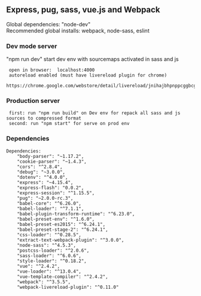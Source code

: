 ## Express, pug, sass, vue.js and Webpack
 Global dependencies: "node-dev"  
 Recommended global installs: webpack, node-sass, eslint

### Dev mode server
 "npm run dev" start dev env with sourcemaps activated in sass and js
```
 open in browser:  localhost:4000
 autoreload enabled (must have livereload plugin for chrome)
 https://chrome.google.com/webstore/detail/livereload/jnihajbhpnppcggbcgedagnkighmdlei
```
### Production server
```
 first: run "npm run build" on Dev env for repack all sass and js sources to compressed format
 second: run "npm start" for serve on prod env
```

### Dependencies
```
Dependencies:
    "body-parser": "~1.17.2",
    "cookie-parser": "~1.4.3",
    "cors": "^2.8.4",
    "debug": "~3.0.0",
    "dotenv": "^4.0.0",
    "express": "~4.15.4",
    "express-flash": "0.0.2",
    "express-session": "^1.15.5",
    "pug": "~2.0.0-rc.3",
    "babel-core": "^6.26.0",
    "babel-loader": "^7.1.1",
    "babel-plugin-transform-runtime": "^6.23.0",
    "babel-preset-env": "^1.6.0",
    "babel-preset-es2015": "^6.24.1",
    "babel-preset-stage-2": "^6.24.1",
    "css-loader": "^0.28.5",
    "extract-text-webpack-plugin": "^3.0.0",
    "node-sass": "^4.5.3",
    "postcss-loader": "^2.0.6",
    "sass-loader": "^6.0.6",
    "style-loader": "^0.18.2",
    "vue": "^2.4.2",
    "vue-loader": "^13.0.4",
    "vue-template-compiler": "^2.4.2",
    "webpack": "^3.5.5",
    "webpack-livereload-plugin": "^0.11.0"
```

